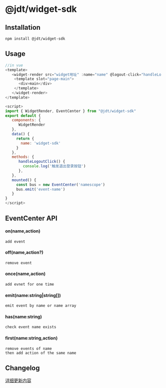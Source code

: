 # @jdt/widget-sdk

## Installation

    npm install @jdt/widget-sdk

## Usage

```javascript
//in vue
<template>
   <widget-render src="widget地址" :name="name" @logout-click="handleLogoutClick" >
    <template slot="page-main">
      <div>main</div>
    </template>
   </widget-render>
</template>

<script>
import { WidgetRender, EventCenter } from "@jdt/widget-sdk"
export default {
   components: {
      WidgetRender
   },
   data() {
     return {
       name: 'widget-sdk'
     }
   },
   methods: {
      handleLogoutClick() {
        console.log('触发退出登录按钮')
      },
   },
   mounted() {
     const bus = new EventCenter('namescope')
     bus.emit('event-name')
   }
}
</script>
```

## EventCenter API

#### on(name,action)

    add event

#### off(name,action?)

    remove event

#### once(name,action)

    add evnet for one time

#### emit(name:string|string[])

    emit event by name or name array

#### has(name:string)

    check event name exists

#### first(name:string,action)

    remove events of name
    then add action of the same name

## Changelog

[详细更新内容](https://)
